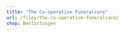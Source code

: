```yaml
---
title: "The Co-operative Funeralcare"
url: /filey/the-co-operative-funeralcare/
shop: Bestattungen
---
```

